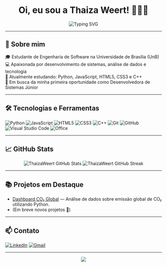 <h1 align="center">Oi, eu sou a Thaiza Weert! 👩‍💻🚀</h1>

<p align="center">
  <img src="https://readme-typing-svg.herokuapp.com?font=Fira+Code&size=24&duration=3000&pause=1000&center=true&vCenter=true&width=435&lines=Desenvolvedora+de+Sistemas;Estudante+de+Software+Engineering+;Apaixonada+por+Tecnologia" alt="Typing SVG" />
</p>

---

## 🚀 Sobre mim

🎓 Estudante de Engenharia de Software na Universidade de Brasília (UnB)  
💻 Apaixonada por desenvolvimento de sistemas, análise de dados e tecnologia  
🌱 Atualmente estudando: Python, JavaScript, HTML5, CSS3 e C++  
🎯 Em busca da minha primeira oportunidade como Desenvolvedora de Sistemas Júnior  

---

## 🛠️ Tecnologias e Ferramentas

![Python](https://img.shields.io/badge/Python-3776AB?style=for-the-badge&logo=python&logoColor=white)
![JavaScript](https://img.shields.io/badge/JavaScript-F7DF1E?style=for-the-badge&logo=javascript&logoColor=black)
![HTML5](https://img.shields.io/badge/HTML5-E34F26?style=for-the-badge&logo=html5&logoColor=white)
![CSS3](https://img.shields.io/badge/CSS3-1572B6?style=for-the-badge&logo=css3&logoColor=white)
![C++](https://img.shields.io/badge/C%2B%2B-00599C?style=for-the-badge&logo=cplusplus&logoColor=white)
![Git](https://img.shields.io/badge/Git-F05032?style=for-the-badge&logo=git&logoColor=white)
![GitHub](https://img.shields.io/badge/GitHub-181717?style=for-the-badge&logo=github&logoColor=white)
![Visual Studio Code](https://img.shields.io/badge/VSCode-007ACC?style=for-the-badge&logo=visual-studio-code&logoColor=white)
![Office](https://img.shields.io/badge/Microsoft_Office-D83B01?style=for-the-badge&logo=microsoft-office&logoColor=white)

---

## 📈 GitHub Stats

<p align="center">
  <img src="https://github-readme-stats.vercel.app/api?username=ThaizaWeert&show_icons=true&theme=radical" alt="ThaizaWeert GitHub Stats" />
  <img src="https://github-readme-streak-stats.herokuapp.com/?user=ThaizaWeert&theme=radical" alt="ThaizaWeert GitHub Streak" />
</p>

---

## 📚 Projetos em Destaque

- [Dashboard CO₂ Global](https://github.com/ThaizaWeert/NomeDoProjeto) — Análise de dados sobre emissão global de CO₂ utilizando Python.
- (Em breve novos projetos 🚀)

---

## 📫 Contato

[![LinkedIn](https://img.shields.io/badge/-Thaiza%20R.-blue?style=for-the-badge&logo=linkedin&logoColor=white)](https://linkedin.com/in/ThaizaWeert)
[![Gmail](https://img.shields.io/badge/-thaizaweert@gmail.com-D14836?style=for-the-badge&logo=gmail&logoColor=white)](mailto:thaizaweert@gmail.com)

---

<p align="center">
  <img src="https://capsule-render.vercel.app/api?type=waving&color=gradient&height=100&section=footer"/>
</p>

